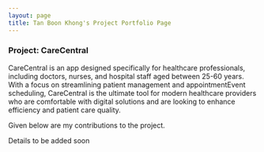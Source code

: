 ```yaml
---
layout: page
title: Tan Boon Khong's Project Portfolio Page
---
```


### Project: CareCentral

CareCentral is an app designed specifically for healthcare professionals, including doctors, nurses, and hospital staff aged between 25-60 years. With a focus on streamlining patient management and appointmentEvent scheduling, CareCentral is the ultimate tool for modern healthcare providers who are comfortable with digital solutions and are looking to enhance efficiency and patient care quality.

Given below are my contributions to the project.

Details to be added soon
